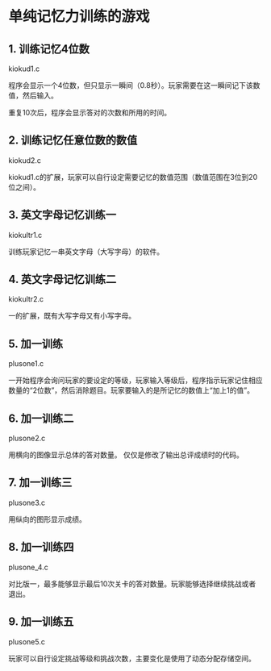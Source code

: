 # 单纯记忆力训练的游戏

## 1. 训练记忆4位数
kiokud1.c

程序会显示一个4位数，但只显示一瞬间（0.8秒）。玩家需要在这一瞬间记下该数值，然后输入。

重复10次后，程序会显示答对的次数和所用的时间。

## 2. 训练记忆任意位数的数值
kiokud2.c

kiokud1.c的扩展，玩家可以自行设定需要记忆的数值范围（数值范围在3位到20位之间）。

## 3. 英文字母记忆训练一
kiokultr1.c

训练玩家记忆一串英文字母（大写字母）的软件。

## 4. 英文字母记忆训练二
kiokultr2.c

一的扩展，既有大写字母又有小写字母。

## 5. 加一训练

plusone1.c

一开始程序会询问玩家的要设定的等级，玩家输入等级后，程序指示玩家记住相应数量的“2位数”，然后消除题目。玩家要输入的是所记忆的数值上“加上1的值”。

## 6. 加一训练二

plusone2.c

用横向的图像显示总体的答对数量。
仅仅是修改了输出总评成绩时的代码。

## 7. 加一训练三

plusone3.c

用纵向的图形显示成绩。

## 8. 加一训练四

plusone_4.c

对比版一，最多能够显示最后10次关卡的答对数量。玩家能够选择继续挑战或者退出。

## 9. 加一训练五

plusone5.c

玩家可以自行设定挑战等级和挑战次数，主要变化是使用了动态分配存储空间。